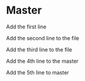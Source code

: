# Master

Add the first line

Add the second line to the file

Add the third line to the file

Add the 4th line to the master

Add the 5th line to master
